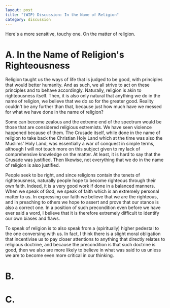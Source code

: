 ```yaml
---
layout: post
title: "(WIP) Discussion: In the Name of Religion"
category: discussion
---
```


Here's a more sensitive, touchy one. On the matter of religion.

# A. In the Name of Religion's Righteousness
Religion taught us the ways of life that is judged to be good, with principles that would better humanity. And as such, we all strive to act on these principles and to behave accordingly. Naturally, religion is akin to righteousness itself. Then, it is also only natural that anything we do in the name of religion, we believe that we do so for the greater good. Reality couldn't be any further than that, because just how much have we messed for what we have done in the name of religion? 

Some can become zealous and the extreme end of the spectrum would be those that are considered religious extremists. We have seen violence happened because of them. The Crusade itself, while done in the name of religion to take back the Christian Holy Land which at the time was also the Muslims' Holy Land, was essentially a war of conquest in simple terms, although I will not touch more on this subject given to my lack of comprehensive knowledge on the matter. At least, it is hard to say that the Crusade was justified. Then likewise, not everything that we do in the name of religion is also justified.

People seek to be right, and since religions contain the tenets of righteousness, naturally people hope to become righteous through their own faith. Indeed, it is a very good work if done in a balanced manners. When we speak of God, we speak of faith which is an extremely personal matter to us. In expressing our faith we believe that we are the righteous, and in preaching to others we hope to assert and prove that our stance is also a correct one. In a position of such precondition even before we have ever said a word, I believe that it is therefore extremely difficult to identify our own biases and flaws. 

To speak of religion is to also speak from a (spiritually) higher pedestal to the one conversing with us. In fact, I think there is a slight moral obligation that incentivise us to pay closer attentions to anything that directly relates to religious doctrine, and because the precondition is that such doctrine is good, then we also are more likely to believe in what was said to us unless we are to become even more critical in our thinking.

# B.
# C. 
